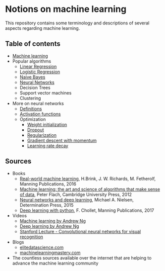 # Notions on machine learning

This repository contains some terminology and descriptions of several aspects regarding machine learning.

## Table of contents

* [Machine learning](pdf/01_machine_learning.pdf)
* Popular algorithms
    * [Linear Regression](pdf/02-01_linear-regression.pdf)
    * [Logistic Regression](pdf/02-02_logistic-regression.pdf)
    * [Naive Bayes](pdf/02-03_naive-bayes.pdf)
    * [Neural Networks](pdf/02-04_neural-networks.pdf)
    * Decision Trees
    * Support vector machines
    * Clustering
* More on neural networks
    * [Definitions](pdf/03_NN_definitions.pdf)
    * [Activation functions](pdf/03_NN_activations.pdf)
    * Optimization
        * [Weight initialization](pdf/03_NN_optimization_initialization.pdf)
        * [Dropout](pdf/03_NN_optimization_dropout.pdf)
        * [Regularization](pdf/03_NN_optimization_regularization.pdf)
        * [Gradient descent with momentum](pdf/03_NN_optimization_momentum.pdf)
        * [Learning rate decay](pdf/03_NN_optimization_LRdecay.pdf)

## Sources

* Books
    * [Real-world machine learning](https://www.manning.com/books/real-world-machine-learning), H.Brink, J. W. Richards, M. Fetherolf, Manning Publications, 2016
    * [Machine learning: the art and science of algorithms that make sense of data](http://www.cs.put.poznan.pl/tpawlak/files/ZMIO/W02.pdf), Peter Flach, Cambridge University Press, 2012
    * [Neural networks and deep learning](http://neuralnetworksanddeeplearning.com/), Michael A. Nielsen, Determination Press, 2015
    * [Deep learning with python](https://www.manning.com/books/deep-learning-with-python), F. Chollet, Manning Publications, 2017
* Videos
    * [Machine learning by Andrew Ng](https://www.youtube.com/playlist?list=PLLssT5z_DsK-h9vYZkQkYNWcItqhlRJLN)
    * [Deep learning by Andrew Ng](https://www.youtube.com/playlist?list=PLBAGcD3siRDguyYYzhVwZ3tLvOyyG5k6K)
    * [Stanford Lecture - Convolutional neural networks for visual recognition](https://www.youtube.com/playlist?list=PL3FW7Lu3i5JvHM8ljYj-zLfQRF3EO8sYv)
* Blogs
    *  [elitedatascience.com](https://elitedatascience.com/learn-machine-learning)
    *  [machinelearningmastery.com](https://machinelearningmastery.com/blog/)
* The countless sources available over the internet that are helping to advance the machine learning community
